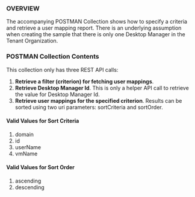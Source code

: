 ### OVERVIEW

The accompanying POSTMAN Collection shows how to specify a criteria and retrieve a user mapping report. There is an underlying assumption when creating the sample that there is only one Desktop Manager in the Tenant Organization.

### POSTMAN Collection Contents

This collection only has three REST API calls:

1. **Retrieve a filter (criterion) for fetching user mappings**.
2. **Retrieve Desktop Manager Id**. This is only a helper API call to retrieve the value for Desktop Manager Id.
3. **Retrieve user mappings for the specified criterion**. Results can be sorted using two uri parameters: sortCriteria and sortOrder.

#### Valid Values for Sort Criteria

1. domain
2. id
3. userName
4. vmName

#### Valid Values for Sort Order

1. ascending
2. descending